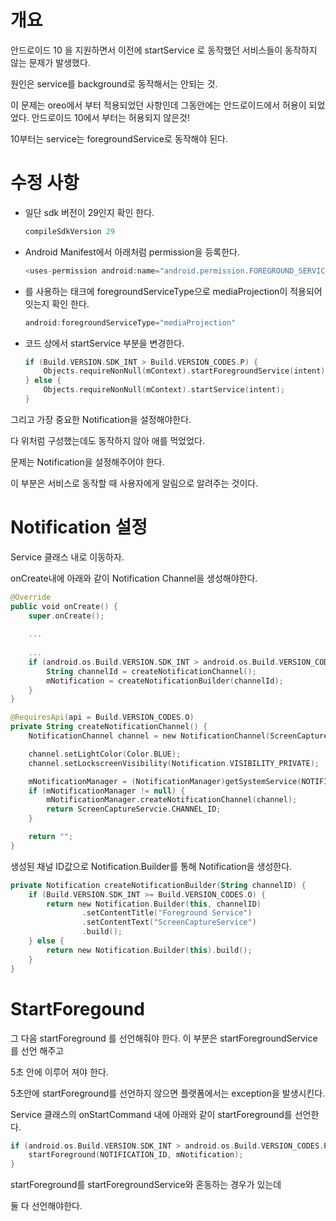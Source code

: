 # 개요

안드로이드 10 을 지원하면서 이전에 startService 로 동작했던 서비스들이 동작하지 않는 문제가 발생했다.

원인은 service를 background로 동작해서는 안되는 것.

이 문제는 oreo에서 부터 적용되었던 사항인데 그동안에는 안드로이드에서 허용이 되었었다. 안드로이드 10에서 부터는 허용되지 않은것!

10부터는 service는 foregroundService로 동작해야 된다.

# 수정 사항

- 일단 sdk 버전이 29인지 확인 한다.

    ```kotlin
    compileSdkVersion 29
    ```

- Android Manifest에서 아래처럼 permission을 등록한다.

    ```kotlin
    <uses-permission android:name="android.permission.FOREGROUND_SERVICE" />
    ```

- <service> 를 사용하는 태크에 foregroundServiceType으로 mediaProjection이 적용되어 잇는지 확인 한다.

    ```kotlin
    android:foregroundServiceType="mediaProjection"
    ```

- 코드 상에서 startService 부분을 변경한다.

    ```kotlin
    if (Build.VERSION.SDK_INT > Build.VERSION_CODES.P) {
    	Objects.requireNonNull(mContext).startForegroundService(intent);
    } else {
    	Objects.requireNonNull(mContext).startService(intent);
    }
    ```

그리고 가장 중요한 Notification을 설정해야한다.

다 위처럼 구성했는데도 동작하지 않아 애를 먹었었다.

문제는 Notification을 설정해주어야 한다.

이 부분은 서비스로 동작할 때 사용자에게 알림으로 알려주는 것이다.

# Notification 설정

Service 클래스 내로 이동하자.

onCreate내에 아래와 같이 Notification Channel을 생성해야한다.

```kotlin
@Override
public void onCreate() {
	super.onCreate();
	
	...
		
	...
	if (android.os.Build.VERSION.SDK_INT > android.os.Build.VERSION_CODES.P) {
		String channelId = createNotificationChannel();
		mNotification = createNotificationBuilder(channelId);
	}
}
```

```kotlin
@RequiresApi(api = Build.VERSION_CODES.O)
private String createNotificationChannel() {
	NotificationChannel channel = new NotificationChannel(ScreenCaptureServcie.CHANNEL_ID, "Capture_service", NotificationManager.IMPORTANCE_NONE);

	channel.setLightColor(Color.BLUE);
	channel.setLockscreenVisibility(Notification.VISIBILITY_PRIVATE);

	mNotificationManager = (NotificationManager)getSystemService(NOTIFICATION_SERVICE);
	if (mNotificationManager != null) {
		mNotificationManager.createNotificationChannel(channel);
		return ScreenCaptureServcie.CHANNEL_ID;
	}

	return "";
}
```

생성된 채널 ID값으로 Notification.Builder를 통해 Notification을 생성한다.

```kotlin
private Notification createNotificationBuilder(String channelID) {
	if (Build.VERSION.SDK_INT >= Build.VERSION_CODES.O) {
		return new Notification.Builder(this, channelID)
				.setContentTitle("Foreground Service")
				.setContentText("ScreenCaptureService")
				.build();
	} else {
		return new Notification.Builder(this).build();
	}
}
```

# StartForegound

그 다음 startForeground 를 선언해줘야 한다. 이 부분은 startForegroundService를 선언 해주고

5초 안에 이루어 져야 한다. 

5초안에 startForeground를 선언하지 않으면 플랫폼에서는 exception을 발생시킨다.

Service 클래스의 onStartCommand 내에 아래와 같이 startForeground를 선언한다.

```kotlin
if (android.os.Build.VERSION.SDK_INT > android.os.Build.VERSION_CODES.P) {
	startForeground(NOTIFICATION_ID, mNotification);
}
```

startForeground를 startForegroundService와 혼동하는 경우가 있는데

둘 다 선언해야한다.
